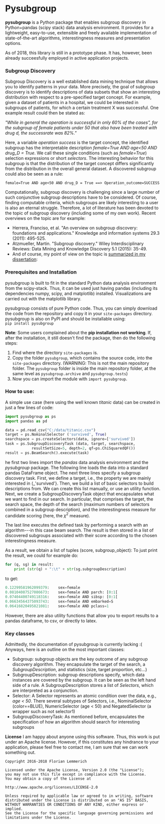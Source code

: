 # Pysubgroup

**pysubgroup** is a Python package that enables subgroup discovery in Python+pandas (scipy stack) data analysis environment. It provides for a lightweight, easy-to-use, extensible and freely available implementation of state-of-the-art algorithms, interestingness measures and presentation options.

As of 2018, this library is still in a prototype phase. It has, however, been already succeesfully employed in active application projects.

### Subgroup Discovery

Subgroup Discovery is a well established data mining technique that allows you to identify patterns in your data.
More precisely, the goal of subgroup discovery is to identify descriptions of data subsets that show an interesting distribution with respect to a pre-specified target concept.
For example, given a dataset of patients in a hospital, we could be interested in subgroups of patients, for which a certain treatment X was successful.
One example result could then be stated as:

_"While in general the operation is successful in only 60% of the cases", for the subgroup
of female patients under 50 that also have been treated with drug d, the successrate was 82%."_

Here, a variable _operation success_ is the target concept, the identified subgroup has the interpretable description _female=True AND age<50 AND drug_D = True_. We call these single conditions (such as _female=True_) selection expressions or short _selectors_.
The interesting behavior for this subgroup is that the distribution of the target concept differs significantly from the distribution in the overall general dataset.
A discovered subgroup could also be seen as a rule:
```
female=True AND age<50 AND drug_D = True ==> Operation_outcome=SUCCESS
```
Computationally, subgroup discovery is challenging since a large number of such conjunctive subgroup descriptions have to be considered. Of course, finding computable criteria, which subgroups are likely interesting to a user is also an eternal struggle. 
Therefore, a lot of literature has been devoted to the topic of subgroup discovery (including some of my own work). Recent overviews on the topic are for example:

* Herrera, Franciso, et al. "An overview on subgroup discovery: foundations and applications." Knowledge and information systems 29.3 (2011): 495-525.
* Atzmueller, Martin. "Subgroup discovery." Wiley Interdisciplinary Reviews: Data Mining and Knowledge Discovery 5.1 (2015): 35-49.
* And of course, my point of view on the topic is [summarized in my dissertation](https://opus.bibliothek.uni-wuerzburg.de/files/9781/Dissertation-Lemmerich.pdf):

### Prerequisites and Installation
pysubgroup is built to fit in the standard Python data analysis environment from the scipy-stack.
Thus, it can be used just having pandas (including its dependencies numpy, scipy, and matplotlib) installed. Visualizations are carried out with the matplotlib library.

pysubgroup consists of pure Python code. Thus, you can simply download the code from the repository and copy it in your `site-packages` directory.
pysubgroup is also on PyPI and should be installable using:  
`pip install pysubgroup`

**Note**: Some users complained about the **pip installation not working**.
If, after the installation, it still doesn't find the package, then do the following steps:
 1. Find where the directory `site-packages` is.
 2. Copy the folder `pysubgroup`, which contains the source code, into the `site-packages` directory. (WARNING: This is not the main repository folder. The `pysubgroup` folder is inside the main repository folder, at the same level as `pysubgroup.archive` and `pysubgroup.tests`)
 3. Now you can import the module with `import pysubgroup`.

### How to use:
A simple use case (here using the well known _titanic_ data) can be created in just a few lines of code:

```python
import pysubgroup as ps
import pandas as pd

data = pd.read_csv("C:/data/titanic.csv")
target = ps.NominalSelector ('survived', True)
searchspace = ps.createSelectors(data, ignore=['survived'])
task = ps.SubgroupDiscoveryTask (data, target, searchspace, 
            resultSetSize=5, depth=2, qf=ps.ChiSquaredQF())
result = ps.BeamSearch().execute(task)
```
he first two lines import the _pandas_ data analysis environment and the _pysubgroup_ package.
The following line loads the data into a standard pandas DataFrame object. The next three lines specify a subgroup discovery task. 
First, we define a target, i.e., the property we are mainly interested in (_'survived'}.
Then, we build a list of basic selectors to build descriptions from. We can create this list manually, or use an utility function.
Next, we create a SubgroupDiscoveryTask object that encapsulates what we want to find in our search.
In particular, that comprises the target, the search space, the depth of the search (maximum numbers of selectors combined in a subgroup description), and the interestingness measure for candidate scoring (here, the $\chi^2$ measure).

The last line executes the defined task by performing a search with an algorithm---in this case beam search. The result is then stored in a list of discovered subgroups associated with their score according to the chosen interestingness measure.

As a result, we obtain a list of tuples (score, subgroup_object):
To just print the result, we could for example do:

```python
for (q, sg) in result:
    print (str(q) + ":\t" + str(sg.subgroupDescription)
```

to get:
```python
0.12299581962099379:	sex=female
0.08104087527086673:	sex=female AND parch: [0:1[
0.07404400749118316:	sex=female AND sibsp: [0:1[
0.06634564375093743:	sex=female AND embarked=S
0.06416820495821081:	sex=female AND pclass=1
```
However, there are also utility functions that allow you to export results to a pandas dataframe, to csv, or directly to latex.

### Key classes
Admittedly, the documentation of pysubgroup is currently lacking :(
Anyways, here is an outline on the most important classes:
* Subgroup: subgroup objects are the key outcome of any subgroup discovery algorithm. They encapsulate the target of the search, a _SubgroupDescription_, and statistics (size, target proportion, etc...)
* SubgroupDescription: subgroup descriptions specify, which data instances are covered by the subgroup. It can be seen as the left hand side of a rule. A SubgroupDescription stores a list of _Selectors_, which are interpreted as a conjunction.
* Selector: A Selector represents an atomic condition over the data, e.g., _age < 50_. There several subtypes of Selectors, i.e., NominalSelector (color==BLUE), NumericSelector (age < 50) and NegatedSelector (a wrapper such as not selector1)
* SubgroupDiscoveryTask: As mentioned before, encapsulates the specification of how an algorithm should search for interesting subgroups



**License**
I am happy about anyone using this software. Thus, this work is put under an Apache license. However, if this constitutes
any hindrance to your application, please feel free to contact me, I am sure that we can work something out.

    Copyright 2016-2018 Florian Lemmerich
        
    Licensed under the Apache License, Version 2.0 (the "License");
    you may not use this file except in compliance with the License.
    You may obtain a copy of the License at

    http://www.apache.org/licenses/LICENSE-2.0

    Unless required by applicable law or agreed to in writing, software
    distributed under the License is distributed on an "AS IS" BASIS,
    WITHOUT WARRANTIES OR CONDITIONS OF ANY KIND, either express or implied.
    See the License for the specific language governing permissions and
    limitations under the License.
